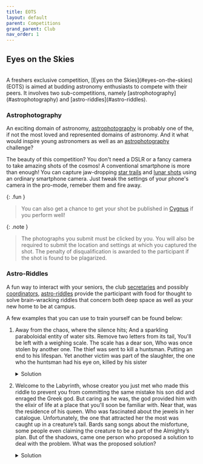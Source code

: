 ```yaml
---
title: EOTS
layout: default
parent: Competitions
grand_parent: Club
nav_order: 1
---
```


## Eyes on the Skies

<br />
A freshers exclusive competition, [Eyes on the Skies](#eyes-on-the-skies) (EOTS) is aimed at budding astronomy enthusiasts to compete with their peers. It involves two sub-competitions, namely [astrophotography](#astrophotography) and [astro-riddles](#astro-riddles).

### Astrophotography

An exciting domain of astronomy, [astrophotography](../../astrophotography/) is probably one of the, if not the most loved and represented domains of astronomy. And it what would inspire young astronomers as well as an [astrophotography](#astrophotography) challenge?

The beauty of this competition? You don't need a DSLR or a fancy camera to take amazing shots of the cosmos! A conventional smartphone is more than enough! You can capture jaw-dropping [star trails](../../astrophotography/star%20trails) and [lunar shots](../../astrophotography/moon.md) using an ordinary smartphone camera. Just tweak the settings of your phone's camera in the pro-mode, remeber them and fire away.

{: .fun }

> You can also get a chance to get your shot be published in [Cygnus](../publications/cygnus.html) if you perform well!

{: .note }

> The photographs you submit must be clicked by you. You will also be required to submit the location and settings at which you captured the shot. The penalty of disqualification is awarded to the participant if the shot is found to be plagarized.

### Astro-Riddles

A fun way to interact with your seniors, the club [secretaries](../teams/recruitment.html#secretary) and possibly [coordinators](../teams/recruitment.html#coordinator), [astro-riddles](#astro-riddles) provide the participant with food for thought to solve brain-wracking riddles that concern both deep space as well as your new home to be at campus.

A few examples that you can use to train yourself can be found below:

1. Away from the chaos, where the silence hits; And a sparkling paraboloidal entity of water sits. Remove two letters from its tail, You'll be left with a weighing scale. The scale has a dear son, Who was once stolen by another one. The thief was sent to kill a huntsman. Putting an end to his lifespan. Yet another victim was part of the slaughter, the one who the huntsman had his eye on, killed by his sister

   <details markdown="block">
      <summary>Solution</summary>

   1. **Library**: Away from the chaos, where the silence hits; And a sparkling paraboloidal entity of water sits.
   2. **Libra**: Remove two letters from its tail, You'll be left with a weighing scale.
   3. **Scorpio & Orion**: The thief was sent to kill a huntsman. Putting an end to his lifespan.
   4. **Sirius & Bellatrix**: Yet another victim was part of the slaughter, the one who the huntsman had his eye on, killed by his sister.
   </details>

2. Welcome to the Labyrinth, whose creator you just met who made this riddle to prevent you from committing the same mistake his son did and enraged the Greek god. But caring as he was, the god provided him with the elixir of life at a place that you'll soon be familiar with. Near that, was the residence of his queen. Who was fascinated about the jewels in her catalogue. Unfortunately, the one that attracted her the most was caught up in a creature’s tail. Bards sang songs about the misfortune, some people even claiming the creature to be a part of the Almighty’s plan. But of the shadows, came one person who proposed a solution to deal with the problem. What was the proposed solution?

   <details markdown="block">
      <summary>Solution</summary>
    
    1. **Daedalus, Icarus and Helios**: Welcome to the Labyrinth, whose creator you just met who made this riddle to prevent you from committing the same mistake his son did and enraged the Greek god.
    2. **Apollo (pharmacy)**: But caring as he was, the god provided him with the elixir of life at a place that you'll soon be familiar with.
    3. **Hall 6, Perse**: Near that, was the residence of his queen.
    4. **Ptolmey's Cluster (M7) in Scorpio**: Who was fascinated about the jewels in her catalogue. Unfortunately, the one that attracted her the most was caught up in a creature’s tail.
    5. **Drake's God's Plan - Album Scorpion**: Bards sang songs about the misfortune, some people even claiming the creature to be a part of the Almighty’s plan.
    6. **Drake's Equation**: But of the shadows, came one person who proposed a solution to deal with the problem. What was the proposed solution?
   </details>
